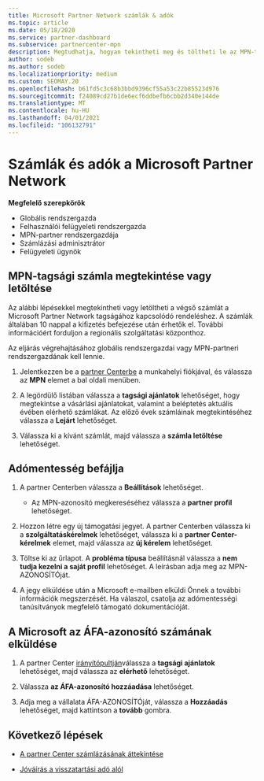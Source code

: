 ```yaml
---
title: Microsoft Partner Network számlák & adók
ms.topic: article
ms.date: 05/18/2020
ms.service: partner-dashboard
ms.subservice: partnercenter-mpn
description: Megtudhatja, hogyan tekintheti meg és töltheti le az MPN-tagsági számlát, hogyan teheti meg az adómentességet, és hogyan küldheti el a Microsoft számára az ÁFA-azonosító számát.
author: sodeb
ms.author: sodeb
ms.localizationpriority: medium
ms.custom: SEOMAY.20
ms.openlocfilehash: b61fd5c3c68b3bbd9396cf55a53c22b85523d976
ms.sourcegitcommit: f24089cd27b1de6ecf6ddbefb6cbb2d340e144de
ms.translationtype: MT
ms.contentlocale: hu-HU
ms.lasthandoff: 04/01/2021
ms.locfileid: "106132791"
---
```

# <a name="invoices-and-taxes-in-the-microsoft-partner-network"></a>Számlák és adók a Microsoft Partner Network

**Megfelelő szerepkörök**

- Globális rendszergazda
- Felhasználói felügyeleti rendszergazda
- MPN-partner rendszergazdája
- Számlázási adminisztrátor
- Felügyeleti ügynök

## <a name="view-or-download-your-mpn-membership-invoice"></a>MPN-tagsági számla megtekintése vagy letöltése

Az alábbi lépésekkel megtekintheti vagy letöltheti a végső számlát a Microsoft Partner Network tagságához kapcsolódó rendeléshez. A számlák általában 10 nappal a kifizetés befejezése után érhetők el. További információért forduljon a regionális szolgáltatási központhoz.  

Az eljárás végrehajtásához globális rendszergazdai vagy MPN-partneri rendszergazdának kell lennie. 

1.  Jelentkezzen be a [partner Centerbe](https://partner.microsoft.com/dashboard/home) a munkahelyi fiókjával, és válassza az **MPN** elemet a bal oldali menüben.

4.  A legördülő listában válassza a **tagsági ajánlatok** lehetőséget, hogy megtekintse a vásárlási ajánlatokat, valamint a beléptetés aktuális évében elérhető számlákat. Az előző évek számláinak megtekintéséhez válassza a **Lejárt** lehetőséget.

6.  Válassza ki a kívánt számlát, majd válassza a **számla letöltése** lehetőséget. 

## <a name="file-a-tax-exemption"></a>Adómentesség befájlja

1.  A partner Centerben válassza a **Beállítások** lehetőséget.
    - Az MPN-azonosító megkereséséhez válassza a **partner profil** lehetőséget.

2.  Hozzon létre egy új támogatási jegyet. A partner Centerben válassza ki a **szolgáltatáskérelmek** lehetőséget, válassza ki a **partner Center-kérelmek** elemet, majd válassza az **új kérelem** lehetőséget.

3.  Töltse ki az űrlapot. A **probléma típusa** beállításnál válassza a **nem tudja kezelni a saját profil** lehetőséget. A leírásban adja meg az MPN-AZONOSÍTÓját.

4.  A jegy elküldése után a Microsoft e-mailben elküldi Önnek a további információk megszerzését. Ha válaszol, csatolja az adómentességi tanúsítványok megfelelő támogató dokumentációját.

## <a name="send-microsoft-your-vat-id-number"></a>A Microsoft az ÁFA-azonosító számának elküldése

1.  A partner Center [irányítópultján](https://partner.microsoft.com/dashboard/home)válassza a **tagsági ajánlatok** lehetőséget, majd válassza az **elérhető** lehetőséget. 

2.  Válassza **az ÁFA-azonosító hozzáadása** lehetőséget. 

3.  Adja meg a vállalata ÁFA-AZONOSÍTÓját, válassza a **Hozzáadás** lehetőséget, majd kattintson a **tovább** gombra. 

## <a name="next-steps"></a>Következő lépések

- [A partner Center számlázásának áttekintése](billing-basics.md)

- [Jóváírás a visszatartási adó alól](withholding-tax-credit-form.md)